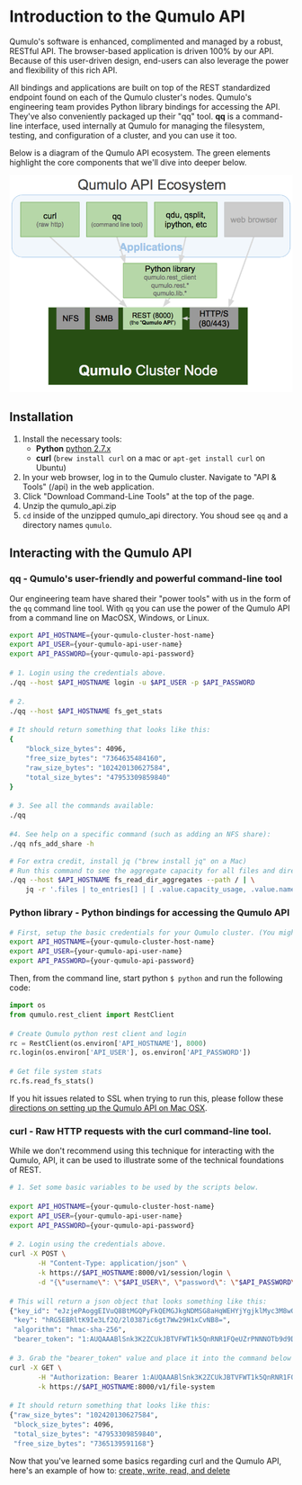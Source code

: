 # Introduction to the Qumulo API

Qumulo's software is enhanced, complimented and managed by a robust, RESTful API. The browser-based application is driven 100% by our API. Because of this user-driven design, end-users can also leverage the power and flexibility of this rich API.

All bindings and applications are built on top of the REST standardized endpoint found on each of the Qumulo cluster's nodes. Qumulo's engineering team provides Python library bindings for accessing the API. They've also conveniently packaged up their "qq" tool. **qq** is a command-line interface, used internally at Qumulo for managing the filesystem, testing, and configuration of a cluster, and you can use it too.

Below is a diagram of the Qumulo API ecosystem. The green elements highlight the core components that we'll dive into deeper below.

![Qumulo API Ecosystem][api-ecosytem]

## Installation

1. Install the necessary tools:
    - **Python** [python 2.7.x](https://www.python.org/downloads/)
    - **curl** (`brew install curl` on a mac or `apt-get install curl` on Ubuntu)
2. In your web browser, log in to the Qumulo cluster. Navigate to "API & Tools" (/api) in the web application.
3. Click "Download Command-Line Tools" at the top of the page.
4. Unzip the qumulo_api.zip 
5. `cd` inside of the unzipped qumulo_api directory. You shoud see `qq` and a directory names `qumulo`.

## Interacting with the Qumulo API


### qq - Qumulo's user-friendly and powerful command-line tool

Our engineering team have shared their "power tools" with us in the form of the `qq` command line tool. With `qq` you can use the power of the Qumulo API from a command line on MacOSX, Windows, or Linux.

```bash
export API_HOSTNAME={your-qumulo-cluster-host-name}
export API_USER={your-qumulo-api-user-name}
export API_PASSWORD={your-qumulo-api-password}

# 1. Login using the credentials above.
./qq --host $API_HOSTNAME login -u $API_USER -p $API_PASSWORD

# 2. 
./qq --host $API_HOSTNAME fs_get_stats

# It should return something that looks like this:
{
    "block_size_bytes": 4096,
    "free_size_bytes": "7364635484160",
    "raw_size_bytes": "102420130627584",
    "total_size_bytes": "47953309859840"
}

# 3. See all the commands available:
./qq

#4. See help on a specific command (such as adding an NFS share):
./qq nfs_add_share -h

```

```bash 
# For extra credit, install jq ("brew install jq" on a Mac)
# Run this command to see the aggregate capacity for all files and directories in the root path of the Qumulo cluster:
./qq --host $API_HOSTNAME fs_read_dir_aggregates --path / | \
    jq -r '.files | to_entries[] | [ .value.capacity_usage, .value.name, .value.type] | @tsv' | sort -rn
```


### Python library - Python bindings for accessing the Qumulo API

```bash
# First, setup the basic credentials for your Qumulo cluster. (You might've already done this above.)
export API_HOSTNAME={your-qumulo-cluster-host-name}
export API_USER={your-qumulo-api-user-name}
export API_PASSWORD={your-qumulo-api-password}
```

Then, from the command line, start python `$ python` and run the following code:
```python
import os
from qumulo.rest_client import RestClient

# Create Qumulo python rest client and login
rc = RestClient(os.environ['API_HOSTNAME'], 8000)
rc.login(os.environ['API_USER'], os.environ['API_PASSWORD'])

# Get file system stats
rc.fs.read_fs_stats()
```
If you hit issues related to SSL when trying to run this, please follow these [directions on setting up the Qumulo API on Mac OSX](qumulo-api-on-mac-osx.md).

### **curl** - Raw HTTP requests with the curl command-line tool.

While we don't recommend using this technique for interacting with the Qumulo, API, it can be used to illustrate some of the technical foundations of REST.

```bash
# 1. Set some basic variables to be used by the scripts below.

export API_HOSTNAME={your-qumulo-cluster-host-name}
export API_USER={your-qumulo-api-user-name}
export API_PASSWORD={your-qumulo-api-password}

# 2. Login using the credentials above.
curl -X POST \
       -H "Content-Type: application/json" \
       -k https://$API_HOSTNAME:8000/v1/session/login \
       -d "{\"username\": \"$API_USER\", \"password\": \"$API_PASSWORD\"}"

# This will return a json object that looks something like this:
{"key_id": "eJzjePAoggEIVuQ8BtMGQPyFkQEMGJkgNDMSG8aHqWEHYjYgjklMyc3M8wOyAMmNCVg=", 
 "key": "hRG5EBRltK9Ie3Lf2Q/2l0387ic6gt7Ww29H1xCvNB8=", 
 "algorithm": "hmac-sha-256", 
 "bearer_token": "1:AUQAAABlSnk3K2ZCUkJBTVFWT1k5QnRNR1FQeUZrPNNNOTb9d9DNaPM6eCE1LOx6mQ=="}

# 3. Grab the "bearer_token" value and place it into the command below after the word "Bearer":
curl -X GET \
       -H "Authorization: Bearer 1:AUQAAABlSnk3K2ZCUkJBTVFWT1k5QnRNR1FQeUZrPNNNOTb9d9DNaPM6eCE1LOx6mQ==" \
       -k https://$API_HOSTNAME:8000/v1/file-system

# It should return something that looks like this:
{"raw_size_bytes": "102420130627584", 
 "block_size_bytes": 4096, 
 "total_size_bytes": "47953309859840", 
 "free_size_bytes": "7365139591168"}
```

Now that you've learned some basics regarding curl and the Qumulo API, here's an example of how to: [create, write, read, and delete](create-write-read-delete-with-curl.sh)


[api-ecosytem]: assets/qumulo-api-ecosystem-2017-03.png "Qumulo API Ecosystem"
